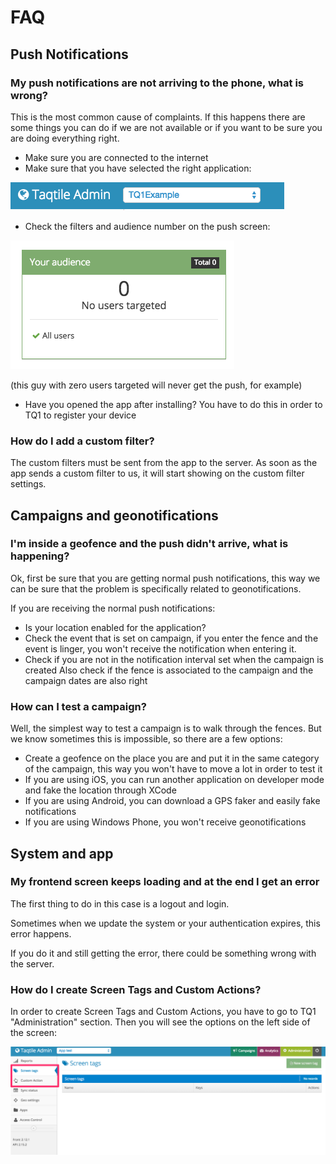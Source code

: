 # FAQ

## Push Notifications

### My push notifications are not arriving to the phone, what is wrong?

This is the most common cause of complaints. If this happens there are some things you can do if we are not available or if you want to be sure you are doing everything right.

- Make sure you are connected to the internet
- Make sure that you have selected the right application:

![](../images/faq1.png)

- Check the filters and audience number on the push screen:

![](../images/faq2.png)

(this guy with zero users targeted will never get the push, for example)

- Have you opened the app after installing? You have to do this in order to TQ1 to register your device

### How do I add a custom filter?

The custom filters must be sent from the app to the server. As soon as the app sends a custom filter to us, it will start showing on the custom filter settings.

## Campaigns and geonotifications

### I'm inside a geofence and the push didn't arrive, what is happening?

Ok, first be sure that you are getting normal push notifications, this way we can be sure that the problem is specifically related to geonotifications.

If you are receiving the normal push notifications:

- Is your location enabled for the application?
- Check the event that is set on campaign, if you enter the fence and the event is linger, you won't receive the notification when entering it.
- Check if you are not in the notification interval set when the campaign is created
Also check if the fence is associated to the campaign and the campaign dates are also right

### How can I test a campaign?

Well, the simplest way to test a campaign is to walk through the fences. But we know sometimes this is impossible, so there are a few options:

- Create a geofence on the place you are and put it in the same category of the campaign, this way you won't have to move a lot in order to test it
- If you are using iOS, you can run another application on developer mode and fake the location through XCode
- If you are using Android, you can download a GPS faker and easily fake notifications
- If you are using Windows Phone, you won't receive geonotifications

## System and app

### My frontend screen keeps loading and at the end I get an error

The first thing to do in this case is a logout and login.

Sometimes when we update the system or your authentication expires, this error happens.

If you do it and still getting the error, there could be something wrong with the server.

### How do I create Screen Tags and Custom Actions?

In order to create Screen Tags and Custom Actions, you have to go to TQ1 "Administration" section. Then you will see the options on the left side of the screen:

![](../images/faq3.png)
